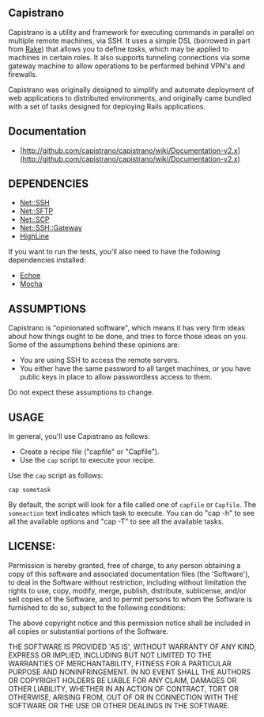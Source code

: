 ## Capistrano

Capistrano is a utility and framework for executing commands in parallel on multiple remote machines, via SSH. It uses a simple DSL (borrowed in part from [Rake](http://rake.rubyforge.org/)) that allows you to define _tasks_, which may be applied to machines in certain roles. It also supports tunneling connections via some gateway machine to allow operations to be performed behind VPN's and firewalls.

Capistrano was originally designed to simplify and automate deployment of web applications to distributed environments, and originally came bundled with a set of tasks designed for deploying Rails applications.

## Documentation

* [http://github.com/capistrano/capistrano/wiki/Documentation-v2.x](http://github.com/capistrano/capistrano/wiki/Documentation-v2.x)

## DEPENDENCIES

* [Net::SSH](http://net-ssh.rubyforge.org)
* [Net::SFTP](http://net-ssh.rubyforge.org)
* [Net::SCP](http://net-ssh.rubyforge.org)
* [Net::SSH::Gateway](http://net-ssh.rubyforge.org)
* [HighLine](http://highline.rubyforge.org)

If you want to run the tests, you'll also need to have the following dependencies installed:

* [Echoe](https://github.com/fauna/echoe)
* [Mocha](http://mocha.rubyforge.org)

## ASSUMPTIONS

Capistrano is "opinionated software", which means it has very firm ideas about how things ought to be done, and tries to force those ideas on you. Some of the assumptions behind these opinions are:

* You are using SSH to access the remote servers.
* You either have the same password to all target machines, or you have public keys in place to allow passwordless access to them.

Do not expect these assumptions to change.

## USAGE

In general, you'll use Capistrano as follows:

* Create a recipe file ("capfile" or "Capfile").
* Use the `cap` script to execute your recipe.

Use the `cap` script as follows:

    cap sometask

By default, the script will look for a file called one of `capfile` or `Capfile`. The `someaction` text indicates which task to execute. You can do "cap -h" to see all the available options and "cap -T" to see all the available tasks.

## LICENSE:

Permission is hereby granted, free of charge, to any person obtaining
a copy of this software and associated documentation files (the
'Software'), to deal in the Software without restriction, including
without limitation the rights to use, copy, modify, merge, publish,
distribute, sublicense, and/or sell copies of the Software, and to
permit persons to whom the Software is furnished to do so, subject to
the following conditions:

The above copyright notice and this permission notice shall be
included in all copies or substantial portions of the Software.

THE SOFTWARE IS PROVIDED 'AS IS', WITHOUT WARRANTY OF ANY KIND,
EXPRESS OR IMPLIED, INCLUDING BUT NOT LIMITED TO THE WARRANTIES OF
MERCHANTABILITY, FITNESS FOR A PARTICULAR PURPOSE AND NONINFRINGEMENT.
IN NO EVENT SHALL THE AUTHORS OR COPYRIGHT HOLDERS BE LIABLE FOR ANY
CLAIM, DAMAGES OR OTHER LIABILITY, WHETHER IN AN ACTION OF CONTRACT,
TORT OR OTHERWISE, ARISING FROM, OUT OF OR IN CONNECTION WITH THE
SOFTWARE OR THE USE OR OTHER DEALINGS IN THE SOFTWARE.
